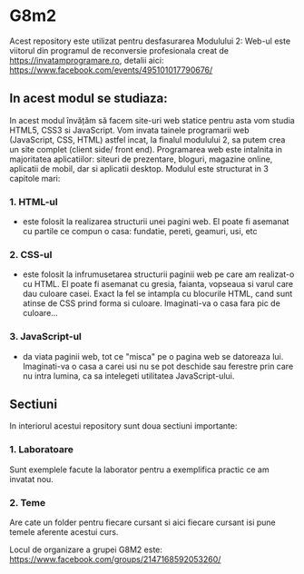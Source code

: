 # G8m2

Acest repository este utilizat pentru desfasurarea Modulului 2: Web-ul este viitorul din programul de reconversie profesionala creat de https://invatamprogramare.ro,  detalii aici: https://www.facebook.com/events/495101017790676/

## In acest modul se studiaza:
In acest modul învățăm să facem site-uri web statice pentru asta vom studia HTML5, CSS3 si JavaScript.
Vom invata tainele programarii web (JavaScript, CSS, HTML) astfel incat, la finalul modulului 2, sa putem crea un site complet (client side/ front end).
Programarea web este intalnita in majoritatea aplicatiilor: siteuri de prezentare, bloguri, magazine online, aplicatii de mobil, dar si aplicatii desktop.
Modulul este structurat in 3 capitole mari:
### 1. HTML-ul 
- este folosit la realizarea structurii unei pagini web. El poate fi asemanat cu partile ce compun o casa: fundatie, pereti, geamuri, usi, etc
### 2. CSS-ul 
- este folosit la infrumusetarea structurii paginii web pe care am realizat-o cu HTML. El poate fi asemanat cu gresia, faianta, vopseaua si varul care dau culoare casei. Exact la fel se intampla cu blocurile HTML, cand sunt atinse de CSS prind forma si culoare. Imaginati-va o casa fara pic de culoare...
### 3. JavaScript-ul 
- da viata paginii web, tot ce "misca" pe o pagina web se datoreaza lui. Imaginati-va o casa a carei usi nu se pot deschide sau ferestre prin care nu intra lumina, ca sa intelegeti utilitatea JavaScript-ului.

## Sectiuni
In interiorul acestui repository sunt doua sectiuni importante:
### 1. Laboratoare
Sunt exemplele facute la laborator pentru a exemplifica practic ce am invatat nou.
### 2. Teme
Are cate un folder pentru fiecare cursant si aici fiecare cursant isi pune temele aferente acestui curs.

Locul de organizare a grupei G8M2 este: https://www.facebook.com/groups/2147168592053260/
